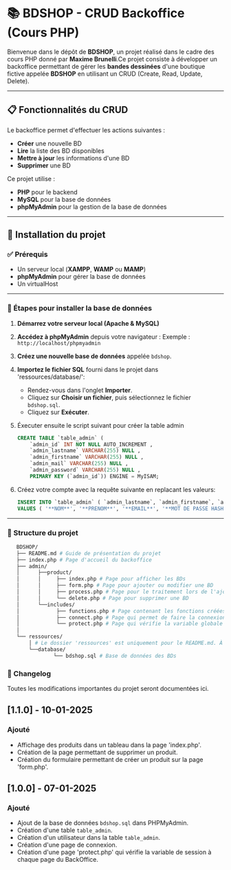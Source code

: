 # 📚 BDSHOP - CRUD Backoffice (Cours PHP) 

 Bienvenue dans le dépôt de **BDSHOP**, un projet réalisé dans le cadre des cours PHP donné par **Maxime Brunelli**.Ce projet consiste à développer un backoffice permettant de gérer les **bandes dessinées** d'une boutique fictive appelée **BDSHOP** en utilisant un CRUD (Create, Read, Update, Delete). 
 
---
## 📋 Fonctionnalités du CRUD

Le backoffice permet d'effectuer les actions suivantes :

- **Créer** une nouvelle BD
- **Lire** la liste des BD disponibles
- **Mettre à jour** les informations d'une BD
- **Supprimer** une BD

 Ce projet utilise : 
 
- **PHP** pour le backend
- **MySQL** pour la base de données
- **phpMyAdmin** pour la gestion de la base de données 
--- 
 ## 🚀 Installation du projet 

 ### ✅ Prérequis
 
- Un serveur local (**XAMPP**, **WAMP** ou **MAMP**)
- **phpMyAdmin** pour gérer la base de données 
- Un virtualHost
--- 
 ### 📂 Étapes pour installer la base de données 
 
1. **Démarrez votre serveur local (Apache & MySQL)**
2. **Accédez à phpMyAdmin** depuis votre navigateur : 
 Exemple : `http://localhost/phpmyadmin` 
1. **Créez une nouvelle base de données** appelée `bdshop`.
2. **Importez le fichier SQL** fourni dans le projet  dans 'ressources/database/': 
	- Rendez-vous dans l'onglet **Importer**.
	- Cliquez sur **Choisir un fichier**, puis sélectionnez le fichier `bdshop.sql`. 
	- Cliquez sur **Exécuter**. 
3. Éxecuter ensuite le script suivant pour créer la table admin 
    ```SQL
    CREATE TABLE `table_admin` (
        `admin_id` INT NOT NULL AUTO_INCREMENT , 
        `admin_lastname` VARCHAR(255) NULL , 
        `admin_firstname` VARCHAR(255) NULL , 
        `admin_mail` VARCHAR(255) NULL , 
        `admin_password` VARCHAR(255) NULL , 
        PRIMARY KEY (`admin_id`)) ENGINE = MyISAM;

    ```
4. Créez votre compte avec la requête suivante en replacant les valeurs:

	```SQL
	INSERT INTO `table_admin` ( `admin_lastname`, `admin_firstname`, `admin_mail`, `admin_password`) 
    VALUES ( '**NOM**', '**PRENOM**', '**EMAIL**', '**MOT DE PASSE HASHÉ**');
	```
--- 
 ### 📂 Structure du projet 
 ```bash
    BDSHOP/ 
    ├── README.md # Guide de présentation du projet
    ├── index.php # Page d'accueil du backoffice 
    ├── admin/
    │      ├──product/
    │      │     ├── index.php # Page pour afficher les BDs 
    │      │     ├── form.php # Page pour ajouter ou modifier une BD
    │      │     ├── process.php # Page pour le traitement lors de l'ajout ou la modification d'une BD
    │      │     └── delete.php # Page pour supprimer une BD
    │      └──includes/
    │            ├── functions.php # Page contenant les fonctions créées
    │            ├── connect.php # Page qui permet de faire la connexion à la base de données
    │            └── protect.php # Page qui vérifie la variable globale $_SESSION
    │   
    └── ressources/
        │ # Le dossier 'ressources' est uniquement pour le README.md. À ne pas prendre en compte pour l'exercice.
        └──database/
                └── bdshop.sql # Base de données des BDs
```

### 📝 Changelog

Toutes les modifications importantes du projet seront documentées ici.  
## [1.1.0] - 10-01-2025
### Ajouté
- Affichage des produits dans un tableau dans la page 'index.php'.
- Création de la page permettant de supprimer un produit.
- Création du formulaire permettant de créer un produit sur la page 'form.php'.



## [1.0.0] - 07-01-2025
### Ajouté
- Ajout de la base de données `bdshop.sql` dans PHPMyAdmin.
- Création d'une table `table_admin`.
- Création d'un utilisateur dans la table `table_admin`.
- Création d'une page de connexion.
- Création d'une page 'protect.php' qui vérifie la variable de session à chaque page du BackOffice.

